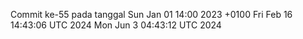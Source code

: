 Commit ke-55 pada tanggal Sun Jan 01 14:00 2023 +0100
Fri Feb 16 14:43:06 UTC 2024
Mon Jun  3 04:43:12 UTC 2024
